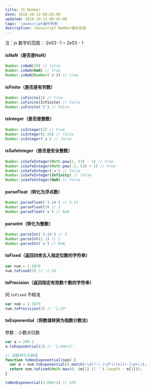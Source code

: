 ```yaml
---
title: JS Number
date: 2018-10-13 08:45:00
updated: 2018-10-13 08:45:00
tags: 'javascript操作手册'
description: Javascript Number操作总结
---
```


注：js 数字的范围：-2e53 -1 ~ 2e53 - 1

#### isNaN（是否是NaN）

```javascript
Number.isNaN(20) // false
Number.isNaN(NaN) // true
Number.isNaN(Number('a')) // true
```

#### isFinite（是否是有穷数）

```javascript
Number.isFinite(2) // true
Number.isFinite(Infinite) // false
Number.isFinite('2') // false
```

#### isInteger（是否是整数）

```javascript
Number.isInteger(2) // true
Number.isInteger(2.56) // false
Number.isInteger('a') // false
```

#### isSafeInteger（是否是安全整数）

```javascript
Number.isSafeInteger(Math.pow(2, 53) - 1) // true
Number.isSafeInteger(Math.pow(-2, 53) + 1) // true
Number.isSafeInteger('a') // false
Number.isSafeInteger(Infinity) // false
Number.isSafeInteger(NaN) // false
```

#### parseFloat（转化为浮点数）

```javascript
Number.parseFloat('3.14') // 3.14
Number.parseFloat(3) // 3
Number.parseFloat('a') // NaN
```

#### parseInt（转化为整数）

```javascript
Number.parseInt('3.14') // 3
Number.parseInt(2.1) // 2
Number.parseInt('a') // NaN
```

#### toFixed（返回四舍五入指定位数的字符串）

```javascript
var num = 2.5879
num.toFixed(2) // '2.59'
```

#### toPrecision（返回指定有效数个数的字符串）

同 `toFixed` 不精准

```javascript
var num = 2.5879
num.toPrecision(3) // '2.59'
```

#### toExponential（将数值转换为指数计数法）

参数：小数点位数

```javascript
var a = 289.1
a.toExponential(2) // '2.89e+2'

// 指数转化为数值
function toNonExponential(num) {
  var m = num.toExponential().match(/\d(?:\.(\d*))?e([+-]\d+)/);
  return num.toFixed(Math.max(0, (m[1] || '').length - m[2]));
}

toNonExponential(2.89e+2) // 289
```


